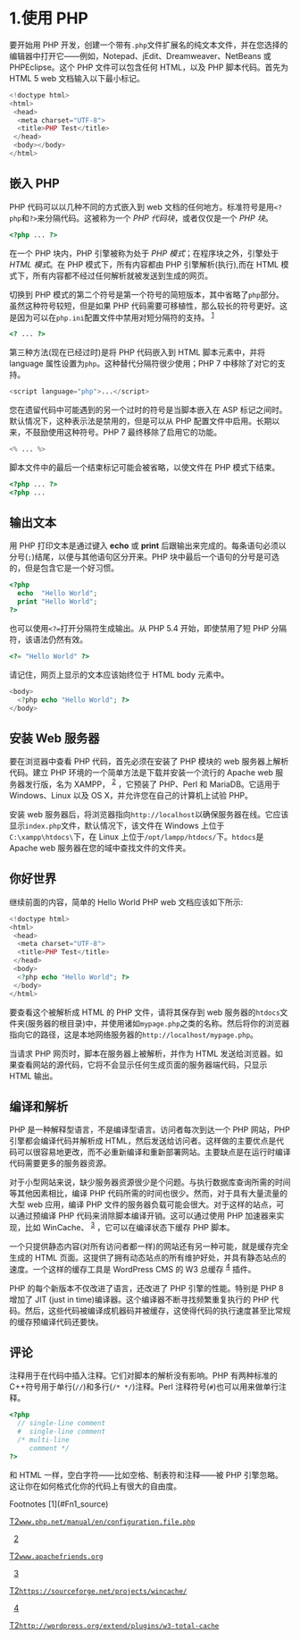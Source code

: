 # 1.使用 PHP

要开始用 PHP 开发，创建一个带有`.php`文件扩展名的纯文本文件，并在您选择的编辑器中打开它——例如，Notepad、jEdit、Dreamweaver、NetBeans 或 PHPEclipse。这个 PHP 文件可以包含任何 HTML，以及 PHP 脚本代码。首先为 HTML 5 web 文档输入以下最小标记。

```php
<!doctype html>
<html>
 <head>
  <meta charset="UTF-8">
  <title>PHP Test</title>
 </head>
 <body></body>
</html>

```

## 嵌入 PHP

PHP 代码可以以几种不同的方式嵌入到 web 文档的任何地方。标准符号是用`<?php`和`?>`来分隔代码。这被称为一个 *PHP* *代码块*，或者仅仅是一个 *PHP 块*。

```php
<?php ... ?>

```

在一个 PHP 块内，PHP 引擎被称为处于 *PHP 模式*；在程序块之外，引擎处于 *HTML 模式*。在 PHP 模式下，所有内容都由 PHP 引擎解析(执行),而在 HTML 模式下，所有内容都不经过任何解析就被发送到生成的网页。

切换到 PHP 模式的第二个符号是第一个符号的简短版本，其中省略了`php`部分。虽然这种符号较短，但是如果 PHP 代码需要可移植性，那么较长的符号更好。这是因为可以在`php.ini`配置文件中禁用对短分隔符的支持。 <sup>[1](#Fn1)</sup>

```php
<? ... ?>

```

第三种方法(现在已经过时)是将 PHP 代码嵌入到 HTML 脚本元素中，并将 language 属性设置为`php`。这种替代分隔符很少使用；PHP 7 中移除了对它的支持。

```php
<script language="php">...</script>

```

您在遗留代码中可能遇到的另一个过时的符号是当脚本嵌入在 ASP 标记之间时。默认情况下，这种表示法是禁用的，但是可以从 PHP 配置文件中启用。长期以来，不鼓励使用这种符号。PHP 7 最终移除了启用它的功能。

```php
<% ... %>

```

脚本文件中的最后一个结束标记可能会被省略，以使文件在 PHP 模式下结束。

```php
<?php ... ?>
<?php ...

```

## 输出文本

用 PHP 打印文本是通过键入 **echo** 或 **print** 后跟输出来完成的。每条语句必须以分号(`;`)结尾，以便与其他语句区分开来。PHP 块中最后一个语句的分号是可选的，但是包含它是一个好习惯。

```php
<?php
  echo  "Hello World";
  print "Hello World";
?>

```

也可以使用`<?=`打开分隔符生成输出。从 PHP 5.4 开始，即使禁用了短 PHP 分隔符，该语法仍然有效。

```php
<?= "Hello World" ?>

```

请记住，网页上显示的文本应该始终位于 HTML body 元素中。

```php
<body>
  <?php echo "Hello World"; ?>
</body>

```

## 安装 Web 服务器

要在浏览器中查看 PHP 代码，首先必须在安装了 PHP 模块的 web 服务器上解析代码。建立 PHP 环境的一个简单方法是下载并安装一个流行的 Apache web 服务器发行版，名为 XAMPP， <sup>[2](#Fn2)</sup> ，它预装了 PHP、Perl 和 MariaDB。它适用于 Windows、Linux 以及 OS X，并允许您在自己的计算机上试验 PHP。

安装 web 服务器后，将浏览器指向`http://localhost`以确保服务器在线。它应该显示`index.php`文件，默认情况下，该文件在 Windows 上位于`C:\xampp\htdocs\`下，在 Linux 上位于`/opt/lampp/htdocs/`下。`htdocs`是 Apache web 服务器在您的域中查找文件的文件夹。

## 你好世界

继续前面的内容，简单的 Hello World PHP web 文档应该如下所示:

```php
<!doctype html>
<html>
 <head>
  <meta charset="UTF-8">
  <title>PHP Test</title>
 </head>
 <body>
  <?php echo "Hello World"; ?>
 </body>
</html>

```

要查看这个被解析成 HTML 的 PHP 文件，请将其保存到 web 服务器的`htdocs`文件夹(服务器的根目录)中，并使用诸如`mypage.php`之类的名称。然后将你的浏览器指向它的路径，这是本地网络服务器的`http://localhost/mypage.php`。

当请求 PHP 网页时，脚本在服务器上被解析，并作为 HTML 发送给浏览器。如果查看网站的源代码，它将不会显示任何生成页面的服务器端代码，只显示 HTML 输出。

## 编译和解析

PHP 是一种解释型语言，不是编译型语言。访问者每次到达一个 PHP 网站，PHP 引擎都会编译代码并解析成 HTML，然后发送给访问者。这样做的主要优点是代码可以很容易地更改，而不必重新编译和重新部署网站。主要缺点是在运行时编译代码需要更多的服务器资源。

对于小型网站来说，缺少服务器资源很少是个问题。与执行数据库查询所需的时间等其他因素相比，编译 PHP 代码所需的时间也很少。然而，对于具有大量流量的大型 web 应用，编译 PHP 文件的服务器负载可能会很大。对于这样的站点，可以通过预编译 PHP 代码来消除脚本编译开销。这可以通过使用 PHP 加速器来实现，比如 WinCache、 <sup>[3](#Fn3)</sup> ，它可以在编译状态下缓存 PHP 脚本。

一个只提供静态内容(对所有访问者都一样)的网站还有另一种可能，就是缓存完全生成的 HTML 页面。这提供了拥有动态站点的所有维护好处，并具有静态站点的速度。一个这样的缓存工具是 WordPress CMS 的 W3 总缓存 <sup>[4](#Fn4)</sup> 插件。

PHP 的每个新版本不仅改进了语言，还改进了 PHP 引擎的性能。特别是 PHP 8 增加了 JIT (just in time)编译器。这个编译器不断寻找频繁重复执行的 PHP 代码。然后，这些代码被编译成机器码并被缓存，这使得代码的执行速度甚至比常规的缓存预编译代码还要快。

## 评论

注释用于在代码中插入注释。它们对脚本的解析没有影响。PHP 有两种标准的 C++符号用于单行(`//`)和多行(`/* */`)注释。Perl 注释符号(`#`)也可以用来做单行注释。

```php
<?php
  // single-line comment
  #  single-line comment
  /* multi-line
     comment */
?>

```

和 HTML 一样，空白字符——比如空格、制表符和注释——被 PHP 引擎忽略。这让你在如何格式化你的代码上有很大的自由度。

<aside aria-label="Footnotes" class="FootnoteSection" epub:type="footnotes">Footnotes [1](#Fn1_source)

[T2`www.php.net/manual/en/configuration.file.php`](http://www.php.net/manual/en/configuration.file.php)

  [2](#Fn2_source)

[T2`www.apachefriends.org`](http://www.apachefriends.org)

  [3](#Fn3_source)

[T2`https://sourceforge.net/projects/wincache/`](https://sourceforge.net/projects/wincache/)

  [4](#Fn4_source)

[T2`http://wordpress.org/extend/plugins/w3-total-cache`](http://wordpress.org/extend/plugins/w3-total-cache)

 </aside>